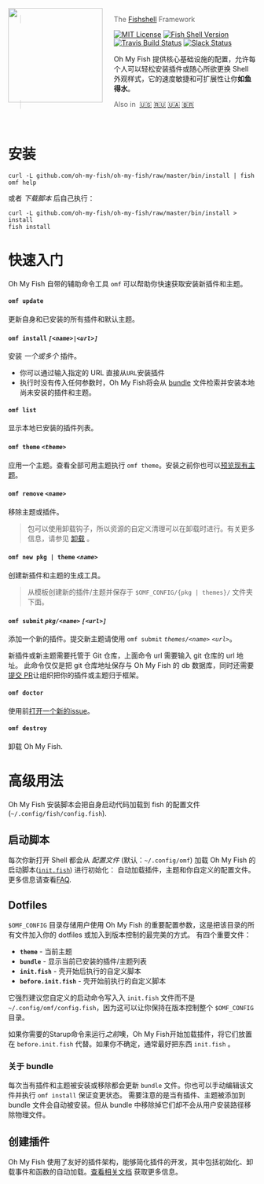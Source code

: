 <img src="https://cdn.rawgit.com/oh-my-fish/oh-my-fish/e4f1c2e0219a17e2c748b824004c8d0b38055c16/docs/logo.svg" align="left" width="192px" height="192px"/>
<img align="left" width="0" height="192px" hspace="10"/>

> The <a href="http://fishshell.com">Fishshell</a> Framework

[![MIT License](https://img.shields.io/badge/license-MIT-007EC7.svg?style=flat-square)](/LICENSE.md) [![Fish Shell Version](https://img.shields.io/badge/fish-v2.2.0-007EC7.svg?style=flat-square)](http://fishshell.com) [![Travis Build Status](http://img.shields.io/travis/oh-my-fish/oh-my-fish.svg?style=flat-square)](https://travis-ci.org/oh-my-fish/oh-my-fish) [![Slack Status](https://oh-my-fish-slack.herokuapp.com/badge.svg)](https://oh-my-fish-slack.herokuapp.com)

Oh My Fish 提供核心基础设施的配置，允许每个人可以轻松安装插件或随心所欲更换 Shell 外观样式，它的速度敏捷和可扩展性让你**如鱼得水**。

> Also in&nbsp;
> <a href="../../README.md">🇺🇸</a>
> <a href="../ru-RU/README.md">🇷🇺</a>
> <a href="../uk-UA/README.md">🇺🇦</a>
> <a href="../pt-BR/README.md">🇧🇷</a>

<br>

# 安装

```fish
curl -L github.com/oh-my-fish/oh-my-fish/raw/master/bin/install | fish
omf help
```

或者 _下载脚本_ 后自己执行：

```fish
curl -L github.com/oh-my-fish/oh-my-fish/raw/master/bin/install > install
fish install
```

# 快速入门

Oh My Fish 自带的辅助命令工具 `omf` 可以帮助你快速获取安装新插件和主题。

#### `omf update`

更新自身和已安装的所有插件和默认主题。

#### `omf install` _`[<name>|<url>]`_

安装 _一个或多个_ 插件。

- 你可以通过输入指定的 URL 直接从`URL`安装插件
- 执行时没有传入任何参数时，Oh My Fish将会从 [bundle](#dotfiles) 文件检索并安装本地尚未安装的插件和主题。

#### `omf list`

显示本地已安装的插件列表。

#### `omf theme` _`<theme>`_

应用一个主题。查看全部可用主题执行 `omf theme`。安装之前你也可以[预览现有主题](../Themes.md)。

#### `omf remove` _`<name>`_

移除主题或插件。

> 包可以使用卸载钩子，所以资源的自定义清理可以在卸载时进行。有关更多信息，请参见 [卸载](Packages.md#uninstall) 。

#### `omf new pkg | theme` _`<name>`_

创建新插件和主题的生成工具。

> 从模板创建新的插件/主题并保存于 `$OMF_CONFIG/{pkg | themes}/` 文件夹下面。

#### `omf submit` _`pkg/<name>`_ _`[<url>]`_

添加一个新的插件。提交新主题请使用 `omf submit` _`themes/<name>`_ _`<url>`_。

新插件或新主题需要托管于 Git 仓库，上面命令 url 需要输入 git 仓库的 url 地址。
此命令仅仅是把 git 仓库地址保存与 Oh My Fish 的 db 数据库，同时还需要[提交 PR][omf-pulls-link]让组织把你的插件或主题归于框架。

#### `omf doctor`

使用前[打开一个新的issue][omf-issues-new]。

#### `omf destroy`

卸载 Oh My Fish.

# 高级用法

Oh My Fish 安装脚本会把自身启动代码加载到 fish 的配置文件 (`~/.config/fish/config.fish`).

## 启动脚本

每次你新打开 Shell 都会从 _配置文件_ (默认：`~/.config/omf`) 加载 Oh My Fish 的启动脚本([`init.fish`](../../init.fish)) 进行初始化：
自动加载插件，主题和你自定义的配置文件。更多信息请查看[FAQ](FAQ.md#oh-my-fish-包大概包含哪些类型).

## Dotfiles

`$OMF_CONFIG` 目录存储用户使用 Oh My Fish 的重要配置参数，这是把该目录的所有文件加入你的 dotfiles 或加入到版本控制的最完美的方式。
有四个重要文件：

- __`theme`__ - 当前主题
- __`bundle`__ - 显示当前已安装的插件/主题列表
- __`init.fish`__ - 壳开始后执行的自定义脚本
- __`before.init.fish`__ - 壳开始前执行的自定义脚本

它强烈建议您自定义的启动命令写入入 `init.fish` 文件而不是 `~/.config/omf/config.fish`，因为这可以让你保持在版本控制整个 `$OMF_CONFIG` 目录。

如果你需要的Starup命令来运行*之前*噢，Oh My Fish开始加载插件，将它们放置在 `before.init.fish` 代替。如果你不确定，通常最好把东西 `init.fish` 。

### 关于 bundle

每次当有插件和主题被安装或移除都会更新 `bundle` 文件。你也可以手动编辑该文件并执行 `omf install` 保证变更状态。
需要注意的是当有插件、主题被添加到 bundle 文件会自动被安装。但从 bundle 中移除掉它们却不会从用户安装路径移除物理文件。

## 创建插件

Oh My Fish 使用了友好的插件架构，能够简化插件的开发，其中包括初始化、卸载事件和函数的自动加载。[查看相关文档](Packages.md) 获取更多信息。

[fishshell]: http://fishshell.com

[contributors]: https://github.com/oh-my-fish/oh-my-fish/graphs/contributors

[omf-pulls-link]: https://github.com/oh-my-fish/oh-my-fish/pulls

[omf-issues-new]: https://github.com/oh-my-fish/oh-my-fish/issues/new
